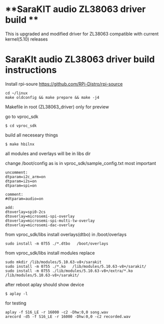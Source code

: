 # **SaraKIT audio ZL38063 driver build **  
This is upgraded and modified driver for ZL38063 compatible with current kernel(5.10) releases 

# SaraKIt audio ZL38063 driver build instructions  
Install rpi-soure https://github.com/RPi-Distro/rpi-source
```
cd ~/linux
make oldconfig && make prepare && make -j4

```

Makefile in root (ZL38063_driver) only for preview

go to vproc_sdk
```
$ cd vproc_sdk
```
build all neceseary things
```
$ make hbilnx
```
all modules and overlays will be in libs dir

change /boot/config as is in vproc_sdk/sample_config.txt most important
```
uncomment:
dtparam=i2c_arm=on
dtparam=i2s=on
dtparam=spi=on

comment:
#dtparam=audio=on

add:
dtoverlay=spi0-2cs
dtoverlay=microsemi-spi-overlay
dtoverlay=microsemi-spi-multi-tw-overlay
dtoverlay=microsemi-dac-overlay
```
from vproc_sdk/libs install overlays(dtbo) in /boot/overlays
```
sudo install -m 0755 ./*.dtbo   /boot/overlays
```

from vproc_sdk/libs install modules replace
```
sudo mkdir /lib/modules/5.10.63-v8+/sarakit
sudo install -m 0755 ./*.ko   /lib/modules/5.10.63-v8+/sarakit/
sudo install -m 0755 ./lib/modules/5.10.63-v8+/extra/*.ko   /lib/modules/5.10.63-v8+/sarakit/

```

after reboot aplay should show device 
```
$ aplay -l
```

for testing
```
aplay -f S16_LE -r 16000 -c2 -Dhw:0,0 song.wav
arecord -d5 -f S16_LE -r 16000 -Dhw:0,0 -c2 recorded.wav
```

